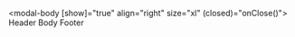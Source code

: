 <modal-body [show]="true" align="right" size="xl" (closed)="onClose()">
    <modal-header>Header</modal-header>
    <modal-body>Body</modal-body>
    <modal-footer>Footer</modal-footer>
</modal-body>
